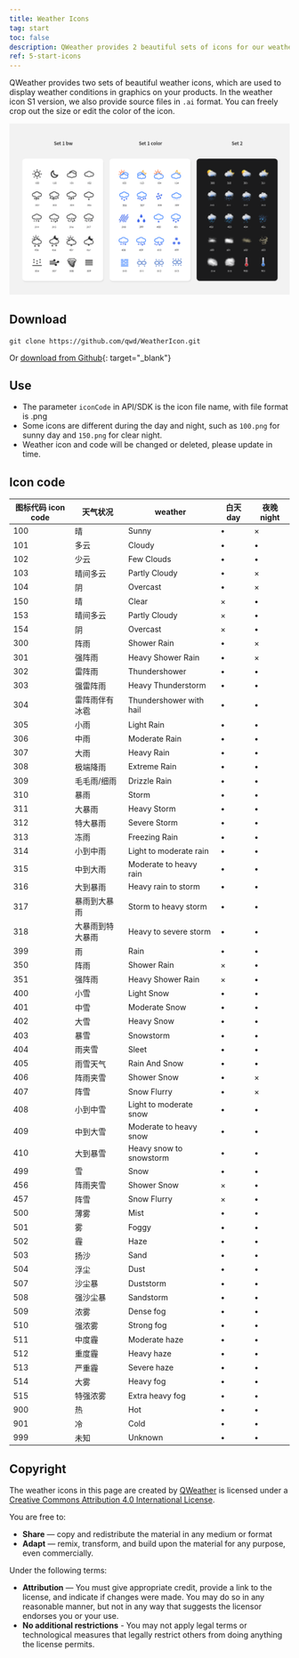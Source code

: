 ```yaml
---
title: Weather Icons
tag: start
toc: false
description: QWeather provides 2 beautiful sets of icons for our weather APIs and SDK, we also provide the .ai source file, so you can edit them freely.
ref: 5-start-icons
---
```


QWeather provides two sets of beautiful weather icons, which are used to display weather conditions in graphics on your products. In the weather icon S1 version, we also provide source files in `.ai` format. You can freely crop out the size or edit the color of the icon.

![Icon screenshot](/assets/images/content/qweather-icon-screenshot.png)

## Download

```
git clone https://github.com/qwd/WeatherIcon.git
```

Or [download from Github](https://github.com/qwd/WeatherIcon){: target="_blank"}

## Use

- The parameter `iconCode` in API/SDK is the icon file name, with file format is .png
- Some icons are different during the day and night, such as `100.png` for sunny day and `150.png` for clear night.
- Weather icon and code will be changed or deleted, please update in time.

## Icon code

| 图标代码 icon code | 天气状况         | weather                 | 白天 day | 夜晚 night |
| ------------------ | ---------------- | ----------------------- | -------- | ---------- |
| 100                | 晴               | Sunny                   | &bull;   | &times;    |
| 101                | 多云             | Cloudy                  | &bull;   | &bull;     |
| 102                | 少云             | Few Clouds              | &bull;   | &bull;     |
| 103                | 晴间多云         | Partly Cloudy           | &bull;   | &times;    |
| 104                | 阴               | Overcast                | &bull;   | &times;    |
| 150                | 晴               | Clear                   | &times;  | &bull;     |
| 153                | 晴间多云         | Partly Cloudy           | &times;  | &bull;     |
| 154                | 阴               | Overcast                | &times;  | &bull;     |
| 300                | 阵雨             | Shower Rain             | &bull;   | &times;    |
| 301                | 强阵雨           | Heavy Shower Rain       | &bull;   | &times;    |
| 302                | 雷阵雨           | Thundershower           | &bull;   | &bull;     |
| 303                | 强雷阵雨         | Heavy Thunderstorm      | &bull;   | &bull;     |
| 304                | 雷阵雨伴有冰雹   | Thundershower with hail | &bull;   | &bull;     |
| 305                | 小雨             | Light Rain              | &bull;   | &bull;     |
| 306                | 中雨             | Moderate Rain           | &bull;   | &bull;     |
| 307                | 大雨             | Heavy Rain              | &bull;   | &bull;     |
| 308                | 极端降雨         | Extreme Rain            | &bull;   | &bull;     |
| 309                | 毛毛雨/细雨      | Drizzle Rain            | &bull;   | &bull;     |
| 310                | 暴雨             | Storm                   | &bull;   | &bull;     |
| 311                | 大暴雨           | Heavy Storm             | &bull;   | &bull;     |
| 312                | 特大暴雨         | Severe Storm            | &bull;   | &bull;     |
| 313                | 冻雨             | Freezing Rain           | &bull;   | &bull;     |
| 314                | 小到中雨         | Light to moderate rain  | &bull;   | &bull;     |
| 315                | 中到大雨         | Moderate to heavy rain  | &bull;   | &bull;     |
| 316                | 大到暴雨         | Heavy rain to storm     | &bull;   | &bull;     |
| 317                | 暴雨到大暴雨     | Storm to heavy storm    | &bull;   | &bull;     |
| 318                | 大暴雨到特大暴雨 | Heavy to severe storm   | &bull;   | &bull;     |
| 399                | 雨               | Rain                    | &bull;   | &bull;     |
| 350                | 阵雨             | Shower Rain             | &times;  | &bull;     |
| 351                | 强阵雨           | Heavy Shower Rain       | &times;  | &bull;     |
| 400                | 小雪             | Light Snow              | &bull;   | &bull;     |
| 401                | 中雪             | Moderate Snow           | &bull;   | &bull;     |
| 402                | 大雪             | Heavy Snow              | &bull;   | &bull;     |
| 403                | 暴雪             | Snowstorm               | &bull;   | &bull;     |
| 404                | 雨夹雪           | Sleet                   | &bull;   | &bull;     |
| 405                | 雨雪天气         | Rain And Snow           | &bull;   | &bull;     |
| 406                | 阵雨夹雪         | Shower Snow             | &bull;   | &times;    |
| 407                | 阵雪             | Snow Flurry             | &bull;   | &times;    |
| 408                | 小到中雪         | Light to moderate snow  | &bull;   | &bull;     |
| 409                | 中到大雪         | Moderate to heavy snow  | &bull;   | &bull;     |
| 410                | 大到暴雪         | Heavy snow to snowstorm | &bull;   | &bull;     |
| 499                | 雪               | Snow                    | &bull;   | &bull;     |
| 456                | 阵雨夹雪         | Shower Snow             | &times;  | &bull;     |
| 457                | 阵雪             | Snow Flurry             | &times;  | &bull;     |
| 500                | 薄雾             | Mist                    | &bull;   | &bull;     |
| 501                | 雾               | Foggy                   | &bull;   | &bull;     |
| 502                | 霾               | Haze                    | &bull;   | &bull;     |
| 503                | 扬沙             | Sand                    | &bull;   | &bull;     |
| 504                | 浮尘             | Dust                    | &bull;   | &bull;     |
| 507                | 沙尘暴           | Duststorm               | &bull;   | &bull;     |
| 508                | 强沙尘暴         | Sandstorm               | &bull;   | &bull;     |
| 509                | 浓雾             | Dense fog               | &bull;   | &bull;     |
| 510                | 强浓雾           | Strong fog              | &bull;   | &bull;     |
| 511                | 中度霾           | Moderate haze           | &bull;   | &bull;     |
| 512                | 重度霾           | Heavy haze              | &bull;   | &bull;     |
| 513                | 严重霾           | Severe haze             | &bull;   | &bull;     |
| 514                | 大雾             | Heavy fog               | &bull;   | &bull;     |
| 515                | 特强浓雾         | Extra heavy fog         | &bull;   | &bull;     |
| 900                | 热               | Hot                     | &bull;   | &bull;     |
| 901                | 冷               | Cold                    | &bull;   | &bull;     |
| 999                | 未知             | Unknown                 | &bull;   | &bull;     |

## Copyright

<span xmlns:dct="http://purl.org/dc/terms/" href="http://purl.org/dc/dcmitype/StillImage" property="dct:title" rel="dct:type">The weather icons in this page are created</span> by <a xmlns:cc="http://creativecommons.org/ns#" href="https://www.qweather.com" property="cc:attributionName" rel="cc:attributionURL">QWeather</a> is licensed under a <a rel="license" href="http://creativecommons.org/licenses/by/4.0/">Creative Commons Attribution 4.0 International License</a>.

You are free to:

- **Share** — copy and redistribute the material in any medium or format
- **Adapt** — remix, transform, and build upon the material for any purpose, even commercially. 

Under the following terms:

- **Attribution** — You must give appropriate credit, provide a link to the license, and indicate if changes were made. You may do so in any reasonable manner, but not in any way that suggests the licensor endorses you or your use. 
- **No additional restrictions** - You may not apply legal terms or technological measures that legally restrict others from doing anything the license permits. 